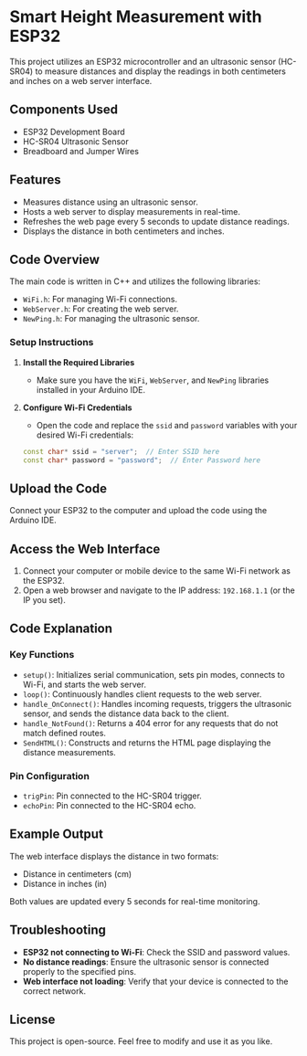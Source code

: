 # Smart Height Measurement with ESP32

This project utilizes an ESP32 microcontroller and an ultrasonic sensor (HC-SR04) to measure distances and display the readings in both centimeters and inches on a web server interface.

## Components Used
- ESP32 Development Board
- HC-SR04 Ultrasonic Sensor
- Breadboard and Jumper Wires

## Features
- Measures distance using an ultrasonic sensor.
- Hosts a web server to display measurements in real-time.
- Refreshes the web page every 5 seconds to update distance readings.
- Displays the distance in both centimeters and inches.

## Code Overview

The main code is written in C++ and utilizes the following libraries:
- `WiFi.h`: For managing Wi-Fi connections.
- `WebServer.h`: For creating the web server.
- `NewPing.h`: For managing the ultrasonic sensor.

### Setup Instructions

1. **Install the Required Libraries**
   - Make sure you have the `WiFi`, `WebServer`, and `NewPing` libraries installed in your Arduino IDE.

2. **Configure Wi-Fi Credentials**
   - Open the code and replace the `ssid` and `password` variables with your desired Wi-Fi credentials:
   ```cpp
   const char* ssid = "server";  // Enter SSID here
   const char* password = "password";  // Enter Password here
## Upload the Code
Connect your ESP32 to the computer and upload the code using the Arduino IDE.

## Access the Web Interface
1. Connect your computer or mobile device to the same Wi-Fi network as the ESP32.
2. Open a web browser and navigate to the IP address: `192.168.1.1` (or the IP you set).

## Code Explanation

### Key Functions
- `setup()`: Initializes serial communication, sets pin modes, connects to Wi-Fi, and starts the web server.
- `loop()`: Continuously handles client requests to the web server.
- `handle_OnConnect()`: Handles incoming requests, triggers the ultrasonic sensor, and sends the distance data back to the client.
- `handle_NotFound()`: Returns a 404 error for any requests that do not match defined routes.
- `SendHTML()`: Constructs and returns the HTML page displaying the distance measurements.

### Pin Configuration
- `trigPin`: Pin connected to the HC-SR04 trigger.
- `echoPin`: Pin connected to the HC-SR04 echo.

## Example Output
The web interface displays the distance in two formats:
- Distance in centimeters (cm)
- Distance in inches (in)

Both values are updated every 5 seconds for real-time monitoring.

## Troubleshooting
- **ESP32 not connecting to Wi-Fi**: Check the SSID and password values.
- **No distance readings**: Ensure the ultrasonic sensor is connected properly to the specified pins.
- **Web interface not loading**: Verify that your device is connected to the correct network.

## License
This project is open-source. Feel free to modify and use it as you like.

